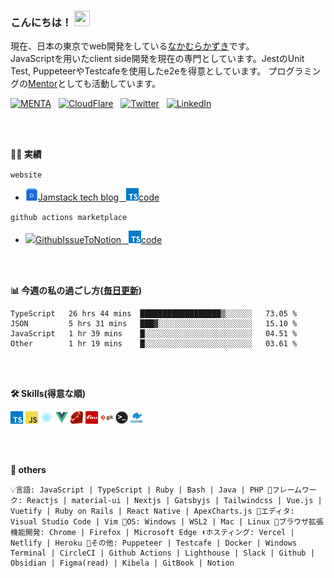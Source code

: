 ### こんにちは！ <img src="https://media.giphy.com/media/hvRJCLFzcasrR4ia7z/giphy.gif" width="25px" height="25px">

現在、日本の東京でweb開発をしている<a href="https://kajiri.dev/profile/">なかむらかずき</a>です。<br>
JavaScriptを用いたclient side開発を現在の専門としています。JestのUnit Test, PuppeteerやTestcafeを使用したe2eを得意としています。
プログラミングの<a href="https://menta.work/user/36944">Mentor</a>としても活動しています。

<p>
  <a href="https://menta.work/user/36944"><img alt="MENTA" src="https://img.shields.io/badge/MENTA-%2312100E.svg?&style=for-the-badge&color=13b1c0" /></a>&nbsp;&nbsp;
  <a href="https://kajiri.dev/profile"><img alt="CloudFlare" src="https://img.shields.io/badge/techblog-%2312100E.svg?&style=for-the-badge&logo=cloudflare&logoColor=white" /></a>&nbsp;&nbsp;
  <a href="https://twitter.com/kajirikajiri"><img alt="Twitter" src="https://img.shields.io/badge/twitter-%231DA1F2.svg?&style=for-the-badge&logo=twitter&logoColor=white" /></a>&nbsp;&nbsp;
  <a href="https://www.linkedin.com/in/kajirikajiri"><img alt="LinkedIn" src="https://img.shields.io/badge/linkedin-%230077B5.svg?&style=for-the-badge&logo=linkedin&logoColor=white" /></a>
</p>


<br/>
<br/>


**🧑‍💻 実績**

`website`

- <a href="https://kajiri.dev"><code><img height="20" src="https://raw.githubusercontent.com/github/explore/80688e429a7d4ef2fca1e82350fe8e3517d3494d/topics/chrome-extension/chrome-extension.png"></code>Jamstack tech blog&nbsp;&nbsp;&nbsp;</a><a href="https://github.com/kajirikajiri/jamstack-tech-blog"><code><img height="20" src="https://raw.githubusercontent.com/github/explore/80688e429a7d4ef2fca1e82350fe8e3517d3494d/topics/typescript/typescript.png"></code>code</a>

`github actions marketplace`

- <a href="https://kajiri.dev"><code><img height="20" src="https://img.shields.io/badge/-1DA1F2.svg?logo=notion&style=social&color=white"></code>GithubIssueToNotion&nbsp;&nbsp;&nbsp;</a><a href="https://github.com/kajirikajiri/GithubIssueToNotion"><code><img height="20" src="https://raw.githubusercontent.com/github/explore/80688e429a7d4ef2fca1e82350fe8e3517d3494d/topics/typescript/typescript.png"></code>code</a>


<br/>
<br/>


**📊 今週の私の過ごし方(<a href="https://github.com/kajirikajiri/kajirikajiri/commits/master">毎日更新</a>)**
<!--START_SECTION:waka-->

```text
TypeScript   26 hrs 44 mins  ██████████████████▒░░░░░░   73.05 %
JSON         5 hrs 31 mins   ███▓░░░░░░░░░░░░░░░░░░░░░   15.10 %
JavaScript   1 hr 39 mins    █░░░░░░░░░░░░░░░░░░░░░░░░   04.51 %
Other        1 hr 19 mins    █░░░░░░░░░░░░░░░░░░░░░░░░   03.61 %
```

<!--END_SECTION:waka-->


<br/>
<br/>


**🛠 Skills(得意な順)**

<code><img height="20" src="https://raw.githubusercontent.com/github/explore/80688e429a7d4ef2fca1e82350fe8e3517d3494d/topics/typescript/typescript.png"></code>
<code><img height="20" src="https://raw.githubusercontent.com/github/explore/80688e429a7d4ef2fca1e82350fe8e3517d3494d/topics/javascript/javascript.png"></code>
<code><img height="20" src="https://raw.githubusercontent.com/github/explore/80688e429a7d4ef2fca1e82350fe8e3517d3494d/topics/react/react.png"></code>
<code><img height="20" src="https://raw.githubusercontent.com/github/explore/80688e429a7d4ef2fca1e82350fe8e3517d3494d/topics/vue/vue.png"></code>
<code><img height="20" src="https://raw.githubusercontent.com/github/explore/80688e429a7d4ef2fca1e82350fe8e3517d3494d/topics/ruby/ruby.png"></code>
<code><img height="20" src="https://raw.githubusercontent.com/github/explore/80688e429a7d4ef2fca1e82350fe8e3517d3494d/topics/rails/rails.png"></code>
<code><img height="20" src="https://raw.githubusercontent.com/github/explore/80688e429a7d4ef2fca1e82350fe8e3517d3494d/topics/git/git.png"></code>
<code><img height="20" src="https://raw.githubusercontent.com/github/explore/80688e429a7d4ef2fca1e82350fe8e3517d3494d/topics/terminal/terminal.png"></code>
<code><img height="20" src="https://raw.githubusercontent.com/github/explore/80688e429a7d4ef2fca1e82350fe8e3517d3494d/topics/docker/docker.png"></code>


<br/>
<br/>


**🔳 others**

```
💡言語: JavaScript | TypeScript | Ruby | Bash | Java | PHP 🧪フレームワーク: Reactjs | material-ui | Nextjs | Gatsbyjs | Tailwindcss | Vue.js | Vuetify | Ruby on Rails | React Native | ApexCharts.js 📐エディタ: Visual Studio Code | Vim 📌OS: Windows | WSL2 | Mac | Linux 🧰ブラウザ拡張機能開発: Chrome | Firefox | Microsoft Edge ⬆ホスティング: Vercel | Netlify | Heroku 🔋その他: Puppeteer | Testcafe | Docker | Windows Terminal | CircleCI | Github Actions | Lighthouse | Slack | Github | Obsidian | Figma(read) | Kibela | GitBook | Notion
```

<br/>
<br/>


<!--
<a href="https://www.buymeacoffee.com/mehvjeo" style="height:30px;width:109px;">
  <img src="https://cdn.buymeacoffee.com/buttons/v2/default-yellow.png" alt="Buy Me A Coffee" style="height: 30px !important;width: 109px !important;" height="30" width="109">
</a>
-->
